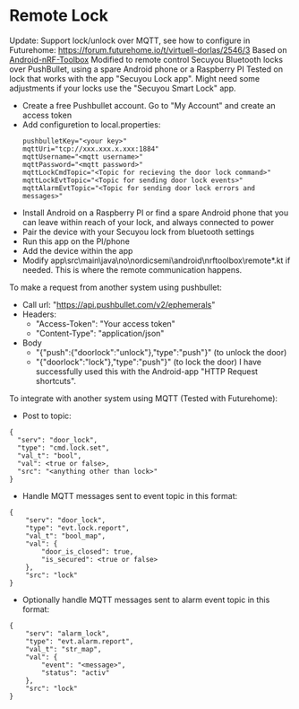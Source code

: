# Remote Lock

Update: Support lock/unlock over MQTT, see how to configure in Futurehome: https://forum.futurehome.io/t/virtuell-dorlas/2546/3
Based on [Android-nRF-Toolbox](https://github.com/NordicSemiconductor/Android-nRF-Toolbox)
Modified to remote control Secuyou Bluetooth locks over PushBullet, using a spare Android phone or a Raspberry PI
Tested on lock that works with the app "Secuyou Lock app". Might need some adjustments if your locks use the "Secuyou Smart Lock" app.

* Create a free Pushbullet account. Go to "My Account" and create an access token
* Add configuretion to local.properties:
  ```
  pushbulletKey="<your key>"
  mqttUri="tcp://xxx.xxx.x.xxx:1884"
  mqttUsername="<mqtt username>"
  mqttPassword="<mqtt password>"
  mqttLockCmdTopic="<Topic for recieving the door lock command>"
  mqttLockEvtTopic="<Topic for sending door lock events>"
  mqttAlarmEvtTopic="<Topic for sending door lock errors and messages>"
  ```
* Install Android on a Raspberry PI or find a spare Android phone that you can leave within reach of your lock, and always connected to power
* Pair the device with your Secuyou lock from bluetooth settings
* Run this app on the PI/phone
* Add the device within the app
* Modify app\src\main\java\no\nordicsemi\android\nrftoolbox\remote\*.kt if needed. This is where the remote communication happens.

To make a request from another system using pushbullet:
* Call url: "https://api.pushbullet.com/v2/ephemerals"
* Headers:
  * "Access-Token": "Your access token"
  * "Content-Type": "application/json"
* Body
  * "{\"push\":{\"doorlock\":\"unlock\"},\"type\":\"push\"}" (to unlock the door)
  * "{\"doorlock\":\"lock\"},\"type\":\"push\"}" (to lock the door)
I have successfully used this with the Android-app "HTTP Request shortcuts".


To integrate with another system using MQTT (Tested with Futurehome):
* Post to topic:
```
{
  "serv": "door_lock",
  "type": "cmd.lock.set",
  "val_t": "bool",
  "val": <true or false>,
  "src": "<anything other than lock>"
}
```
* Handle MQTT messages sent to event topic in this format:
```
{
    "serv": "door_lock",
    "type": "evt.lock.report",
    "val_t": "bool_map",
    "val": {
        "door_is_closed": true,
        "is_secured": <true or false>
    },
    "src": "lock"
}
```
* Optionally handle MQTT messages sent to alarm event topic in this format:
```
{
    "serv": "alarm_lock",
    "type": "evt.alarm.report",
    "val_t": "str_map",
    "val": {
        "event": "<message>",
        "status": "activ"
    },
    "src": "lock"
}
```

